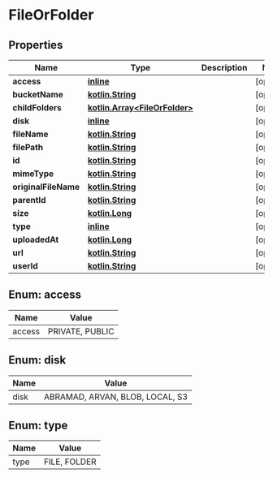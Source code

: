 # FileOrFolder

## Properties
Name | Type | Description | Notes
------------ | ------------- | ------------- | -------------
**access** | [**inline**](#AccessEnum) |  |  [optional]
**bucketName** | [**kotlin.String**](.md) |  |  [optional]
**childFolders** | [**kotlin.Array&lt;FileOrFolder&gt;**](FileOrFolder.md) |  |  [optional]
**disk** | [**inline**](#DiskEnum) |  |  [optional]
**fileName** | [**kotlin.String**](.md) |  |  [optional]
**filePath** | [**kotlin.String**](.md) |  |  [optional]
**id** | [**kotlin.String**](.md) |  |  [optional]
**mimeType** | [**kotlin.String**](.md) |  |  [optional]
**originalFileName** | [**kotlin.String**](.md) |  |  [optional]
**parentId** | [**kotlin.String**](.md) |  |  [optional]
**size** | [**kotlin.Long**](.md) |  |  [optional]
**type** | [**inline**](#TypeEnum) |  |  [optional]
**uploadedAt** | [**kotlin.Long**](.md) |  |  [optional]
**url** | [**kotlin.String**](.md) |  |  [optional]
**userId** | [**kotlin.String**](.md) |  |  [optional]

<a name="AccessEnum"></a>
## Enum: access
Name | Value
---- | -----
access | PRIVATE, PUBLIC

<a name="DiskEnum"></a>
## Enum: disk
Name | Value
---- | -----
disk | ABRAMAD, ARVAN, BLOB, LOCAL, S3

<a name="TypeEnum"></a>
## Enum: type
Name | Value
---- | -----
type | FILE, FOLDER
